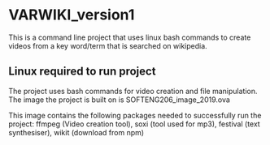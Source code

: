 # VARWIKI_version1
This is a command line project that uses linux bash commands to create videos from a key word/term that is searched on wikipedia.

## Linux required to run project
The project uses bash commands for video creation and file manipulation. The image the project is built on is SOFTENG206_image_2019.ova

This image contains the following packages needed to successfully run the project: ffmpeg (Video creation tool), soxi (tool used for mp3), festival (text synthesiser), wikit (download from npm)
